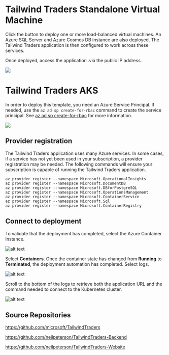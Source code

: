# Tailwind Traders Standalone Virtual Machine

Click the button to deploy one or more load-balanced virtual machines. An Azure SQL Server and Azure Cosmos DB instance are also deployed. The Tailwind Traders application is then configured to work across these services.

Once deployed, access the application .via the public IP address.

<a href="https://portal.azure.com/#create/Microsoft.Template/uri/https%3A%2F%2Fraw.githubusercontent.com%2Fneilpeterson%2Ftailwind-reference-deployment%2Fmaster%2Fdeployment-artifacts-standalone-vm%2Fazuredeploy.json" target="_blank">
    <img src="http://azuredeploy.net/deploybutton.png"/>
</a>

# Tailwind Traders AKS

In order to deploy this template, you need an Azure Service Principal. If needed, use the `az ad sp create-for-rbac` command to create the service principal. See [az ad sp create-for-rbac](https://docs.microsoft.com/en-us/cli/azure/ad/sp?WT.mc_id=none-github-nepeters&view=azure-cli-latest#az-ad-sp-create-for-rbac) for more information.

<a href="https://portal.azure.com/#create/Microsoft.Template/uri/https%3A%2F%2Fraw.githubusercontent.com%pyogoon%2Ftailwind-reference-deployment_aks_patch%2Fmaster%2Fdeployment-artifacts-aks%2Fazuredeploy.json" target="_blank">
    <img src="http://azuredeploy.net/deploybutton.png"/>
</a>

## Provider registration

The Tailwind Traders application uses many Azure services. In some cases, if a service has not yet been used in your subscription, a provider registration may be needed. The following commands will ensure your subscription is capable of running the Tailwind Traders application.

```
az provider register --namespace Microsoft.OperationalInsights
az provider register --namespace Microsoft.DocumentDB
az provider register --namespace Microsoft.DBforPostgreSQL
az provider register --namespace Microsoft.OperationsManagement
az provider register --namespace Microsoft.ContainerService
az provider register --namespace Microsoft.Sql
az provider register --namespace Microsoft.ContainerRegistry
```

## Connect to deployment

To validate that the deployment has completed, select the Azure Container Instance.

![alt text](./images/aci.jpg)

Select **Containers**. Once the container state has changed from **Running** to **Terminated**, the deployment automation has completed. Select logs.

![alt text](./images/logs.jpg)

Scroll to the bottom of the logs to retrieve both the application URL and the command needed to connect to the Kubernetes cluster.

![alt text](./images/connection.jpg)

## Source Repositories

https://github.com/microsoft/TailwindTraders

https://github.com/neilpeterson/TailwindTraders-Backend

https://github.com/neilpeterson/TailwindTraders-Website

